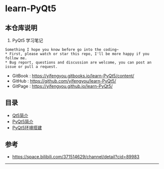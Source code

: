 # learn-PyQt5

## 本仓库说明

1. PyQt5 学习笔记

```
Something I hope you know before go into the coding~
* First, please watch or star this repo, I'll be more happy if you follow me.
* Bug report, questions and discussion are welcome, you can post an issue or pull a request.
```

* GitBook : <https://yifengyou.gitbooks.io/learn-PyQt5/content/>
* GitHub : <https://github.com/yifengyou/learn-PyQt5/>
* GitPage : <https://yifengyou.github.io/learn-PyQt5/>

## 目录

* [Qt5简介](docs/Qt5简介.md)
* [PyQt5简介](docs/PyQt5简介.md)
* [PyQt5环境搭建](docs/PyQt5环境搭建.md)

## 参考

* <https://space.bilibili.com/371514629/channel/detail?cid=89983>

---
